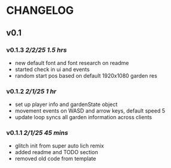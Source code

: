# CHANGELOG

## v0.1

### v0.1.3 *2/2/25 1.5 hrs*

- new default font and font research on readme
- started check in ui and events
- random start pos based on default 1920x1080 garden res

### v0.1.2 *2/1/25 1 hr*

- set up player info and gardenState object
- movement events on WASD and arrow keys, default speed 5
- update loop syncs all garden information across clients

### v0.1.1 *2/1/25 45 mins*

- glitch init from super auto lich remix
- added readme and TODO section
- removed old code from template
